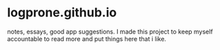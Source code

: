# logprone.github.io
notes, essays, good app suggestions.
I made this project to keep myself accountable to read more and put things here that i like. 
